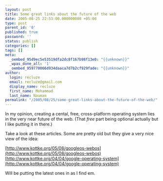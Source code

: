 ```yaml
---
layout: post
title: Some great links about the future of the web
date: 2005-08-25 22:53:00.000000000 +05:00
type: post
parent_id: '0'
published: true
password: ''
status: publish
categories: []
tags: []
meta:
  _oembed_95d9ec5e53519dfa2dc8f167b98f13e0: "{{unknown}}"
  _wpas_done_all: '1'
  _oembed_959770066d934daaca7d7b2cf929fade: "{{unknown}}"
author:
  login: recluze
  email: recluze@gmail.com
  display_name: recluze
  first_name: Mohammad
  last_name: Nauman
permalink: "/2005/08/25/some-great-links-about-the-future-of-the-web/"
---
```

In my opinion, creating a cental, free, cross-platform operating system lies in the very near future of the web. (That _free_ part being optional actually but I like putting it in there.)

Take a look at these articles. Some are pretty old but they give a very nice view of the idea:

[http://www.kottke.org/05/08/googleos-webos](http://www.kottke.org/05/08/googleos-webos)  
[http://www.kottke.org/04/04/google-operating-system](http://www.kottke.org/04/04/google-operating-system)

Will be putting the latest ones in as I find em.


